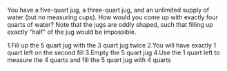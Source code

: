 You have a five-quart jug, a three-quart jug, and an unlimited supply of water (but no measuring cups). How would you come up with exactly four quarts of water? Note that the jugs are oddly shaped, such that filling up exactly "half" of the jug would be impossible.

1.Fill up the 5 quart jug with the 3 quart jug twice
2.You will have exactly 1 quart left on the second fill
3.Empty the 5 quart jug
4.Use the 1 quart left to measure the 4 quarts
   and fill the 5 quart jug with 4 quarts
